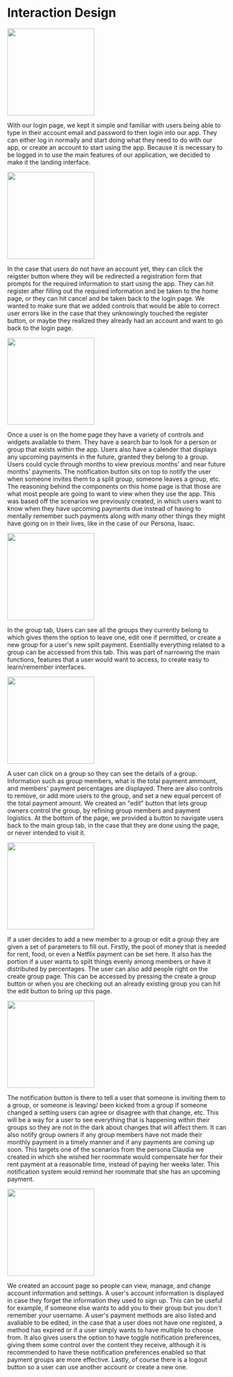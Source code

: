 # Interaction Design

<img src="Screenshot 2022-04-19 134109.png" width = "200">

With our login page, we kept it simple and familiar with users being able to type in their account email and password to then login into our app. They can either log in normally and start doing what they need to do with our app, or create an account to start using the app. Because it is necessary to be logged in to use the main features of our application, we decided to make it the landing interface.

<img src="Screenshot 2022-04-19 134412.png" width = "200">

In the case that users do not have an account yet, they can click the reigster button where they will be redirected a registration form that prompts for the required information to start using the app. They can hit register after filling out the required information and be taken to the home page, or they can hit cancel and be taken back to the login page. We wanted to make sure that we added controls that would be able to correct user errors like in the case that they unknowingly touched the register button, or maybe they realized they already had an account and want to go back to the login page.

<img src="Screenshot 2022-04-19 134435.png" width = "200">

Once a user is on the home page they have a variety of controls and widgets available to them. They have a search bar to look for a person or group that exists within the app. Users also have a calender that displays any upcoming payments in the future, granted they belong to a group. Users could cycle through months to view previous months' and near future months' payments. The notification button sits on top to notify the user when someone invites them to a split group, someone leaves a group, etc. The reasoning behind the components on this home page is that those are what most people are going to want to view when they use the app. This was based off the scenarios we previously created, in which users want to know when they have upcoming payments due instead of having to mentally remember such payments along with many other things they might have going on in their lives, like in the case of our Persona, Isaac.  

<img src="Screenshot 2022-04-19 134459.png" width = "200">

In the group tab, Users can see all the groups they currently belong to which gives them the option to leave one, edit one if permitted, or create a new group for a user's new spilt payment. Esentiallly everything related to a group can be accessed from this tab. This was part of narrowing the main functions, features that a user would want to access, to create easy to learn/remember interfaces.

<img src="Screenshot 2022-04-19 134519.png" width = "200">

A user can click on a group so they can see the details of a group. Information such as group members, what is the total payment ammount, and members' payment percentages are displayed. There are also controls to remove, or add more users to the group, and set a new equal percent of the total payment amount. We created an "edit" button that lets group owners control the group, by refining group members and payment logistics. At the bottom of the page, we provided a button to navigate users back to the main group tab, in the case that they are done using the page, or never intended to visit it.


<img src="Screenshot 2022-04-19 134538.png" width = "200">

If a user decides to add a new member to a group or edit a group they are given a set of parameters to fill out. Firstly, the pool of money that is needed for rent, food, or even a Netflix payment can be set here. It also has the portion if a user wants to spilt things evenly among members or have it distributed by percentages. The user can also add people right on the create group page. This can be accessed by pressing the create a group button or when you are checking out an already existing group you can hit the edit button to bring up this page. 

<img src="Screenshot 2022-04-19 134613.png" width = "200">

The notification button is there to tell a user that someone is inviting them to a group, or someone is leaving/ been kicked from a group if someone changed a setting users can agree or disagree with that change, etc. This will be a way for a user to see everything that is happening within their groups so they are not in the dark about changes that will affect them. It can also notify group owners if any group members have not made their monthly payment in a timely manner and if any payments are coming up soon. This targets one of the scenarios from the persona Claudia we created in which she wished her roommate would compensate her for their rent payment at a reasonable time, instead of paying her weeks later. This notification system would remind her roommate that she has an upcoming payment.

<img src="Screenshot 2022-04-19 134632.png" width = "200">

We created an account page so people can view, manage, and change account information and settings. A user's account information is displayed in case they forget the information they used to sign up. This can be useful for example, if someone else wants to add you to their group but you don't remember your username. A user's payment methods are also listed and avaliable to be edited, in the case that a user does not have one registed, a method has expired or if a user simply wants to have multiple to choose from. It also gives users the option to have toggle notification preferences, giving them some control over the content they receive, although it is recommended to have these notification preferences enabled so that payment groups are more effective. Lastly, of course there is a logout button so a user can use another account or create a new one.

